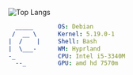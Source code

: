 ![Top Langs](https://github-readme-stats.vercel.app/api/top-langs/?username=eldyj&exclude_repo=Eldyj&langs_count=10&layout=compact&theme=dark)
```yaml
  _____       OS: Debian
 /  __ \      Kernel: 5.19.0-1
|  /    |     Shell: Bash
|  \___-      WM: Hyprland
-_            CPU: Intel i5-3340M
  --_         GPU: amd hd 7570m
```
